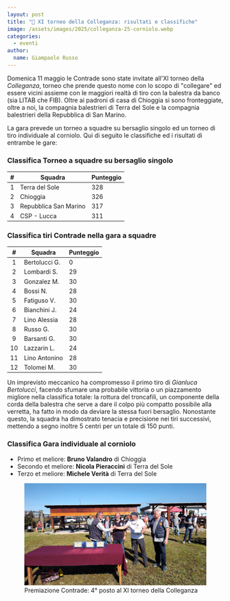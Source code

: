 ```yaml
---
layout: post
title: "🎯 XI torneo della Colleganza: risultati e classifiche"
image: /assets/images/2025/colleganza-25-corniolo.webp
categories:
  - eventi
author:
  name: Giampaolo Russo
---
```


Domenica 11 maggio le Contrade sono state invitate all'XI torneo della *Colleganza*, torneo che prende questo nome con lo scopo di "collegare" ed essere vicini assieme con le maggiori realtà di tiro con la balestra da banco (sia LITAB che FIB). Oltre ai padroni di casa di Chioggia si sono fronteggiate, oltre a noi, la compagnia balestrieri di Terra del Sole e la compagnia balestrieri della Repubblica di San Marino.

<!-- more -->

La gara prevede un torneo a squadre su bersaglio singolo ed un torneo di tiro individuale al corniolo. Qui di seguito le classifiche ed i risultati di entrambe le gare:

### Classifica Torneo a squadre su bersaglio singolo

| **#** | **Squadra**              | **Punteggio** |
|:-----:|--------------------------|---------------|
|   1   | Terra del Sole           |           328 |
|   2   | Chioggia                 |           326 |
|   3   | Repubblica San Marino    |           317 |
|   4   | CSP - Lucca              |           311 |

### Classifica tiri **Contrade** nella gara a squadre

| **#** | **Squadra**              | **Punteggio** |
|:-----:|--------------------------|---------------|
|   1   | Bertolucci G.            |             0 |
|   2   | Lombardi S.              |            29 |
|   3   | Gonzalez M.              |            30 |
|   4   | Bossi N.                 |            28 |
|   5   | Fatiguso V.              |            30 |
|   6   | Bianchini J.             |            24 |
|   7   | Lino Alessia             |            28 |
|   8   | Russo G.                 |            30 |
|   9   | Barsanti G.              |            30 |
|  10   | Lazzarin L.              |            24 |
|  11   | Lino Antonino            |            28 |
|  12   | Tolomei M.               |            30 |

Un imprevisto meccanico ha compromesso il primo tiro di *Gianluca Bertolucci*, facendo sfumare una probabile vittoria o un piazzamento migliore nella classifica totale: la rottura del troncafili, un componente della corda della balestra che serve a dare il colpo più compatto possibile alla verretta, ha fatto in modo da deviare la stessa fuori bersaglio. Nonostante questo, la squadra ha dimostrato tenacia e precisione nei tiri successivi, mettendo a segno inoltre 5 centri per un totale di 150 punti.

### Classifica Gara individuale al corniolo

* Primo et meliore: **Bruno Valandro** di Chioggia
* Secondo et meliore: **Nicola Pieraccini** di Terra del Sole
* Terzo et meliore: **Michele Verità** di Terra del Sole

<figure class="align-center">
    <img src="/assets/images/2025/colleganza-25-premiazione-contrade.webp" alt="XI colleganza premiazione contrade">
  <figcaption>Premiazione Contrade: 4° posto al XI torneo della Colleganza</figcaption>
</figure>
